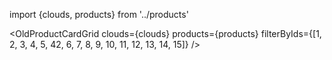 import {clouds, products} from '../products'

<OldProductCardGrid clouds={clouds} products={products} filterByIds={[1, 2, 3, 4, 5, 42, 6, 7, 8, 9, 10, 11, 12, 13, 14, 15]} />

